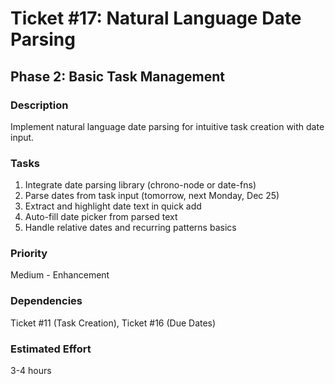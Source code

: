 # Ticket #17: Natural Language Date Parsing

## Phase 2: Basic Task Management

### Description

Implement natural language date parsing for intuitive task creation with date input.

### Tasks

1. Integrate date parsing library (chrono-node or date-fns)
2. Parse dates from task input (tomorrow, next Monday, Dec 25)
3. Extract and highlight date text in quick add
4. Auto-fill date picker from parsed text
5. Handle relative dates and recurring patterns basics

### Priority

Medium - Enhancement

### Dependencies

Ticket #11 (Task Creation), Ticket #16 (Due Dates)

### Estimated Effort

3-4 hours
